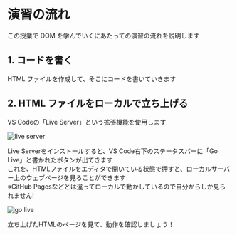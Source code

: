 # 演習の流れ

この授業で DOM を学んでいくにあたっての演習の流れを説明します

## 1. コードを書く

HTML ファイルを作成して、そこにコードを書いていきます

## 2. HTML ファイルをローカルで立ち上げる

VS Codeの「Live Server」という拡張機能を使用します

![live server](/img/practical-programming/lec08/live-server.png)

Live Serverをインストールすると、VS Code右下のステータスバーに「Go Live」と書かれたボタンが出てきます  
これを、HTMLファイルをエディタで開いている状態で押すと、ローカルサーバー上のウェブページを見ることができます  
※GitHub Pagesなどとは違ってローカルで動かしているので自分からしか見られません!

![go live](/img/practical-programming/lec08/go-live.png)

立ち上げたHTMLのページを見て、動作を確認しましょう！
